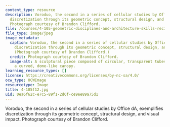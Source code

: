 ```yaml
---
content_type: resource
description: Voroduo, the second in a series of cellular studies by Office dA, exemplifies
  discretization through its geometric concept, structural design, and visual impact.
  Photograph courtesy of Brandon Clifford.
file: /courses/4-105-geometric-disciplines-and-architecture-skills-reciprocal-methodologies-fall-2012/0ea6f62ce7c589f12d6fce9ee89a75d1_4-105f12.jpg
file_type: image/jpeg
image_metadata:
  caption: Voroduo, the second in a series of cellular studies by Office dA, exemplifies
    discretization through its geometric concept, structural design, and visual impact.
    (Photograph courtesy of Brandon Clifford.)
  credit: Photograph courtesy of Brandon Clifford.
  image-alt: A sculptural piece composed of circular, transparent tubes that create
    a curved, dome-like canopy.
learning_resource_types: []
license: https://creativecommons.org/licenses/by-nc-sa/4.0/
ocw_type: OCWImage
resourcetype: Image
title: 4-105f12.jpg
uid: 0ea6f62c-e7c5-89f1-2d6f-ce9ee89a75d1
---
```

Voroduo, the second in a series of cellular studies by Office dA, exemplifies discretization through its geometric concept, structural design, and visual impact. Photograph courtesy of Brandon Clifford.